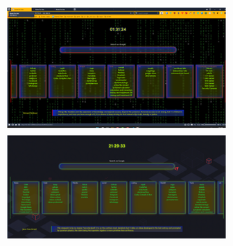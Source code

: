 <p align="center">
  <img src="/.github/preview4.png">
</p>
<p align="center">
  <img src="/.github/preview5.png">
</p>
